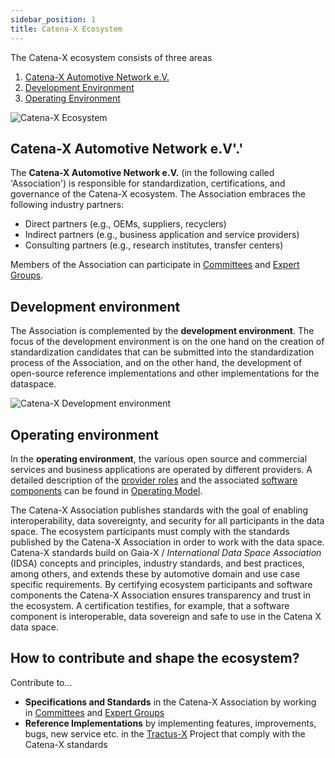 ```yaml
---
sidebar_position: 1
title: Catena-X Ecosystem
---
```


The Catena-X ecosystem consists of three areas

1. [Catena-X Automotive Network e.V.](ecosystem.md#catena-x-automotive-network-ev)
2. [Development Environment](ecosystem.md#development-environment)
3. [Operating Environment](ecosystem.md#operating-environment)

![Catena-X Ecosystem](./assets/catena-x-ecosytem.png)

## Catena-X Automotive Network e.V'.'

The **Catena-X Automotive Network e.V.** (in the following called 'Association') is responsible for standardization, certifications, and governance of the Catena-X ecosystem. The Association embraces the following industry partners:

- Direct partners (e.g., OEMs, suppliers, recyclers)
- Indirect partners (e.g., business application and service providers)
- Consulting partners (e.g., research institutes, transfer centers)

Members of the Association can participate in [Committees](../organizational-structure/catena-x/committee.md) and [Expert Groups](../organizational-structure/catena-x/expert-group.md).

## Development environment

The Association is complemented by the **development environment**. The focus of the development environment is on the one hand on the creation of standardization candidates that can be submitted into the standardization process of the Association, and on the other hand, the development of open-source reference implementations and other implementations for the dataspace.

![Catena-X Development environment](assets/cx-development-environment.drawio.svg)

## Operating environment
<!-- markdown-link-check-disable -->
In the **operating environment**, the various open source and commercial services and business applications are operated by different providers. A detailed description of the [provider roles](/docs/next/operating-model/who-roles-in-the-catena-x-ecosystem/) and the associated [software components](/docs/next/operating-model/what-service-map/) can be found in [Operating Model](/docs/next/operating-model/why-introduction).
<!-- markdown-link-check-enable -->
The Catena-X Association publishes standards with the goal of enabling interoperability, data sovereignty, and security for all participants in the data space. The ecosystem participants must comply with the standards published by the Catena-X Association in order to work with the data space. Catena-X standards build on Gaia-X / *International Data Space Association* (IDSA) concepts and principles, industry standards, and best practices, among others, and extends these by automotive domain and use case specific requirements. By certifying ecosystem participants and software components the Catena-X Association ensures transparency and trust in the ecosystem. A certification testifies, for example, that a software component is interoperable, data sovereign and safe to use in the Catena X data space.

## How to contribute and shape the ecosystem?

Contribute to...

- **Specifications and Standards** in the Catena-X Association by working in [Committees](../organizational-structure/catena-x/committee.md) and [Expert Groups](../organizational-structure/catena-x/expert-group.md)
- **Reference Implementations** by implementing features, improvements, bugs, new service etc. in the [Tractus-X](https://eclipse-tractusx.github.io/) Project that comply with the Catena-X standards
